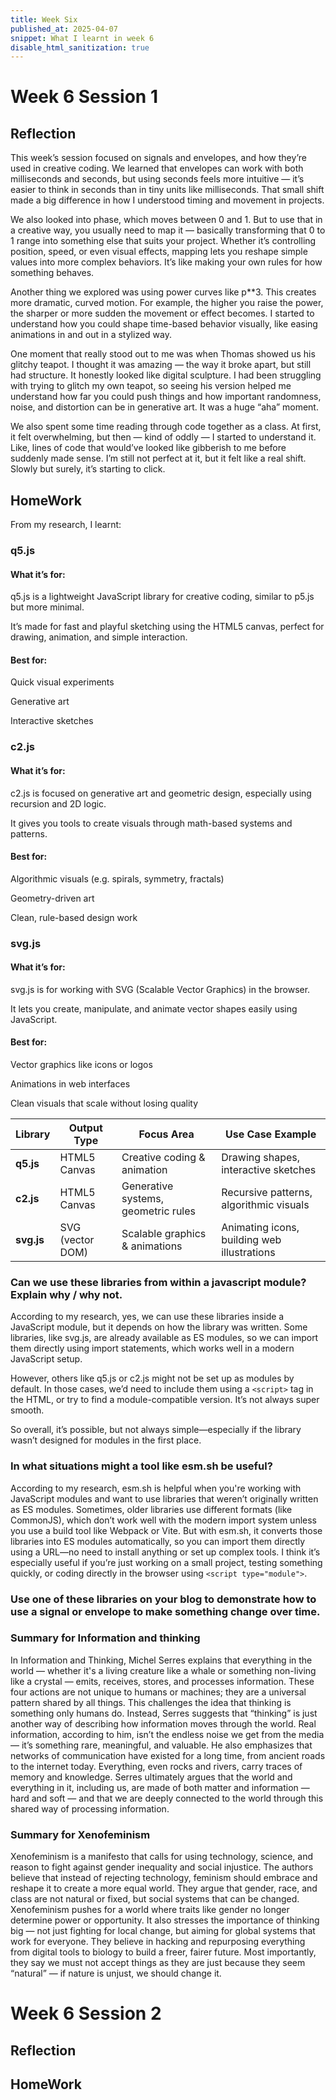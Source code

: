 ```yaml
---
title: Week Six
published_at: 2025-04-07
snippet: What I learnt in week 6
disable_html_sanitization: true
---
```


# Week 6 Session 1

## Reflection

This week’s session focused on signals and envelopes, and how they’re used in creative coding. We learned that envelopes can work with both milliseconds and seconds, but using seconds feels more intuitive — it’s easier to think in seconds than in tiny units like milliseconds. That small shift made a big difference in how I understood timing and movement in projects.

We also looked into phase, which moves between 0 and 1. But to use that in a creative way, you usually need to map it — basically transforming that 0 to 1 range into something else that suits your project. Whether it’s controlling position, speed, or even visual effects, mapping lets you reshape simple values into more complex behaviors. It’s like making your own rules for how something behaves.

Another thing we explored was using power curves like p\*\*3. This creates more dramatic, curved motion. For example, the higher you raise the power, the sharper or more sudden the movement or effect becomes. I started to understand how you could shape time-based behavior visually, like easing animations in and out in a stylized way.

One moment that really stood out to me was when Thomas showed us his glitchy teapot. I thought it was amazing — the way it broke apart, but still had structure. It honestly looked like digital sculpture. I had been struggling with trying to glitch my own teapot, so seeing his version helped me understand how far you could push things and how important randomness, noise, and distortion can be in generative art. It was a huge “aha” moment.

We also spent some time reading through code together as a class. At first, it felt overwhelming, but then — kind of oddly — I started to understand it. Like, lines of code that would’ve looked like gibberish to me before suddenly made sense. I’m still not perfect at it, but it felt like a real shift. Slowly but surely, it’s starting to click.

## HomeWork

From my research, I learnt:

### q5.js

#### What it’s for:

q5.js is a lightweight JavaScript library for creative coding, similar to p5.js but more minimal.

It’s made for fast and playful sketching using the HTML5 canvas, perfect for drawing, animation, and simple interaction.

#### Best for:

Quick visual experiments

Generative art

Interactive sketches

### c2.js

#### What it’s for:

c2.js is focused on generative art and geometric design, especially using recursion and 2D logic.

It gives you tools to create visuals through math-based systems and patterns.

#### Best for:

Algorithmic visuals (e.g. spirals, symmetry, fractals)

Geometry-driven art

Clean, rule-based design work

### svg.js

#### What it’s for:

svg.js is for working with SVG (Scalable Vector Graphics) in the browser.

It lets you create, manipulate, and animate vector shapes easily using JavaScript.

#### Best for:

Vector graphics like icons or logos

Animations in web interfaces

Clean visuals that scale without losing quality

| Library    | Output Type      | Focus Area                          | Use Case Example                            |
| ---------- | ---------------- | ----------------------------------- | ------------------------------------------- |
| **q5.js**  | HTML5 Canvas     | Creative coding & animation         | Drawing shapes, interactive sketches        |
| **c2.js**  | HTML5 Canvas     | Generative systems, geometric rules | Recursive patterns, algorithmic visuals     |
| **svg.js** | SVG (vector DOM) | Scalable graphics & animations      | Animating icons, building web illustrations |

### Can we use these libraries from within a javascript module? Explain why / why not.

According to my research, yes, we can use these libraries inside a JavaScript module, but it depends on how the library was written. Some libraries, like svg.js, are already available as ES modules, so we can import them directly using import statements, which works well in a modern JavaScript setup.

However, others like q5.js or c2.js might not be set up as modules by default. In those cases, we’d need to include them using a `<script>` tag in the HTML, or try to find a module-compatible version. It’s not always super smooth.

So overall, it’s possible, but not always simple—especially if the library wasn’t designed for modules in the first place.

### In what situations might a tool like esm.sh be useful?

According to my research, esm.sh is helpful when you're working with JavaScript modules and want to use libraries that weren’t originally written as ES modules. Sometimes, older libraries use different formats (like CommonJS), which don’t work well with the modern import system unless you use a build tool like Webpack or Vite. But with esm.sh, it converts those libraries into ES modules automatically, so you can import them directly using a URL—no need to install anything or set up complex tools. I think it’s especially useful if you’re just working on a small project, testing something quickly, or coding directly in the browser using `<script type="module">`.

### Use one of these libraries on your blog to demonstrate how to use a signal or envelope to make something change over time.

<!-- <canvas id="signal"></canvas>

<script type="module">
  // Import q5.js from esm.sh CDN
  import * as q5 from "https://esm.sh/q5"

  // Create a new q5 sketch
  new q5((sketch) => {
    let t = 0 // A time variable used to create a smooth oscillation

    // Setup function runs once when the sketch starts
    sketch.setup = () => {
      sketch.createCanvas(600, 400) // Create a canvas that is 600px wide and 400px tall
    }

    // Draw function runs continuously (like a loop)
    sketch.draw = () => {
      sketch.background(220) // Set background color to light grey

      let p = (sketch.sin(t) + 1) / 2 // Generate a smooth signal between 0 and 1

      let radius = sketch.map(p, 0, 1, 50, 150) // Map that signal to a circle radius between 50 and 150

      sketch.fill(255, 100, 150) // Set the fill color of the circle
      sketch.noStroke() // Remove the outline
      sketch.circle(sketch.width / 2, sketch.height / 2, radius) // Draw the circle in the center

      t += 0.05; // Increment time to animate
    }
  })
</script> -->

### Summary for Information and thinking

In Information and Thinking, Michel Serres explains that everything in the world — whether it's a living creature like a whale or something non-living like a crystal — emits, receives, stores, and processes information. These four actions are not unique to humans or machines; they are a universal pattern shared by all things. This challenges the idea that thinking is something only humans do. Instead, Serres suggests that “thinking” is just another way of describing how information moves through the world. Real information, according to him, isn’t the endless noise we get from the media — it’s something rare, meaningful, and valuable. He also emphasizes that networks of communication have existed for a long time, from ancient roads to the internet today. Everything, even rocks and rivers, carry traces of memory and knowledge. Serres ultimately argues that the world and everything in it, including us, are made of both matter and information — hard and soft — and that we are deeply connected to the world through this shared way of processing information.

### Summary for Xenofeminism

Xenofeminism is a manifesto that calls for using technology, science, and reason to fight against gender inequality and social injustice. The authors believe that instead of rejecting technology, feminism should embrace and reshape it to create a more equal world. They argue that gender, race, and class are not natural or fixed, but social systems that can be changed. Xenofeminism pushes for a world where traits like gender no longer determine power or opportunity. It also stresses the importance of thinking big — not just fighting for local change, but aiming for global systems that work for everyone. They believe in hacking and repurposing everything from digital tools to biology to build a freer, fairer future. Most importantly, they say we must not accept things as they are just because they seem “natural” — if nature is unjust, we should change it.

# Week 6 Session 2

## Reflection

## HomeWork

<div id="three.js_shader"></div>

<script type="module"> 

import THREE from 'https://cdn.jsdelivr.net/npm/three@0.175.0/+esm' 
   
   const div = document.getElementById ("interactive_shader")
   //const width = div.clientWidth
   //const height = width * 9 / 16
   
   // Basic three.js setup
   const scene = new THREE.Scene()
   const camera = new THREE.PerspectiveCamera (70, width.clientWidth / (width.clientWidth * 9 / 16), 0.01, 10)
   camera.position.z = 1
   
   const renderer = new THREE.WebGLRenderer ({ antialias: true })
   renderer.setSize (width, height)
   div.appendChild (renderer.domElement)
   
   // Track mouse position
   const mouse = new THREE.Vector2(0.5, 0.5)
   div.addEventListener('mousemove', (event) => {
      const rect = renderer.domElement.getBoundingClientRect()
      mouse.x = (event.clientX - rect.left) / width
      mouse.y = 1.0 - (event.clientY - rect.top) / height  // Invert Y coordinate
   })
   
   // Ripple shader material
	const shaderMaterial = new THREE.ShaderMaterial({
		uniforms: {
			u_time: { value: 0.0 },
			u_mouse: { value: mouse }
      	},

      	vertexShader: `
			void main() {
				gl_Position = projectionMatrix * modelViewMatrix * vec4(position, 1.0);
			
			}
		`,
		fragmentShader: `
			uniform float u_time;
         	uniform vec2 u_mouse;
         
	        void main() {
				vec2 uv = gl_FragCoord.xy / vec2(${width}.0, ${height}.0);
            
            	// Distance from mouse position
            	float dist = distance(uv, u_mouse);
            
            	// Create ripples from the mouse position
            	float ripple = sin(dist * 50.0 - u_time * 5.0) * 0.5 + 0.5;
            
            	// Fade out the ripple with distance
            	ripple *= smoothstep(0.5, 0.0, dist);
            
				// Base color (turquoise)
				vec3 baseColor = vec3(0.0, 0.8, 0.8);
				
				// Add ripple effect (deeppink)
				vec3 rippleColor = vec3(1.0, 0.0, 0.5);
				vec3 finalColor = mix(baseColor, rippleColor, ripple);
				
				gl_FragColor = vec4(finalColor, 1.0);
			}
			`
      
   })
   
   // Create a simple plane to display our shader
   const geometry = new THREE.PlaneGeometry(1.6, 0.9)
   const mesh = new THREE.Mesh(geometry, shaderMaterial)
   scene.add(mesh)
   
   // Animation loop
   renderer.setAnimationLoop((time) => {
      shaderMaterial.uniforms.u_time.value = time * 0.001
      renderer.render(scene, camera)
   })
   
   // Render code block
   codeblockRenderer(document, "interactive_shader_script", "interactive_shader_code")

   </script>
